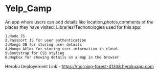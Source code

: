 # Yelp_Camp

An app where users can add details like location,photos,comments of the places they have visited.
Libraries/Techonologies used for this app:

	1.Node JS
	2.Passport JS for user authentication
	3.Mongo DB for storing user details
	4.Mongo Atlas for storing user information in cloud.
	5.Bootstrap for CSS styling
	6.Mapbox for showing details on a map in the browser

Heroku Deployement Link  - https://morning-forest-41308.herokuapp.com
